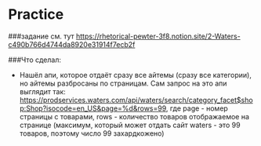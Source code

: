 # Practice

###задание см. тут https://rhetorical-pewter-3f8.notion.site/2-Waters-c490b766d4744da8920e31914f7ecb2f

###Что сделал:
- Нашёл апи, которое отдаёт сразу все айтемы (сразу все категории), но айтемы разбросаны по страницам. Сам запрос на это апи выглядит так: https://prodservices.waters.com/api/waters/search/category_facet$shop:Shop?isocode=en_US&page=%d&rows=99, где
page - номер страницы с товарами, rows - количество товаров отображаемое на странице (максимум, который может отдать сайт waters - это 99 товаров, поэтому число 99 захардкожено)
